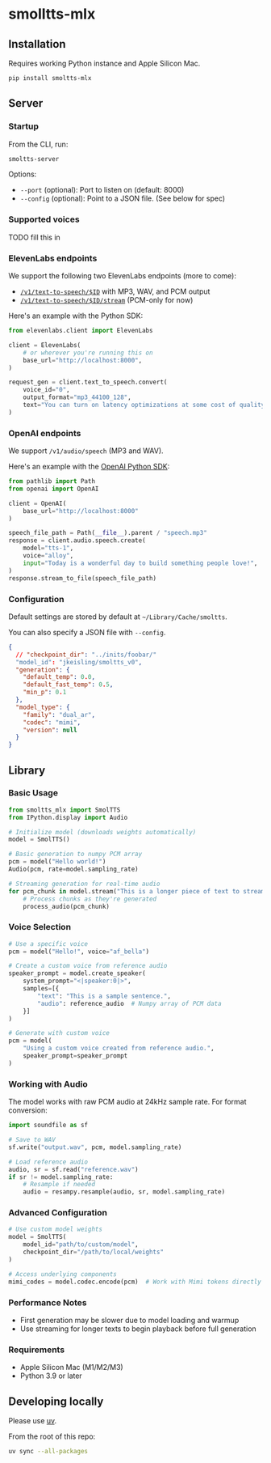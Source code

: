 # smolltts-mlx

## Installation

Requires working Python instance and Apple Silicon Mac.

```bash
pip install smoltts-mlx
```

## Server

### Startup

From the CLI, run:

```bash
smoltts-server
```

Options:

- `--port` (optional): Port to listen on (default: 8000)
- `--config` (optional): Point to a JSON file. (See below for spec)

### Supported voices

TODO fill this in

### ElevenLabs endpoints

We support the following two ElevenLabs endpoints (more to come):

- [`/v1/text-to-speech/$ID`](https://elevenlabs.io/docs/api-reference/text-to-speech/convert) with MP3, WAV, and PCM output
- [`/v1/text-to-speech/$ID/stream`](https://elevenlabs.io/docs/api-reference/text-to-speech/convert-as-stream) (PCM-only for now)

Here's an example with the Python SDK:

```python
from elevenlabs.client import ElevenLabs

client = ElevenLabs(
    # or wherever you're running this on
    base_url="http://localhost:8000",
)

request_gen = client.text_to_speech.convert(
    voice_id="0",
    output_format="mp3_44100_128",
    text="You can turn on latency optimizations at some cost of quality. The best possible final latency varies by model.",
)
```

### OpenAI endpoints

We support `/v1/audio/speech` (MP3 and WAV).

Here's an example with the [OpenAI Python SDK](https://platform.openai.com/docs/guides/text-to-speech#quickstart):

```python
from pathlib import Path
from openai import OpenAI

client = OpenAI(
    base_url="http://localhost:8000"
)

speech_file_path = Path(__file__).parent / "speech.mp3"
response = client.audio.speech.create(
    model="tts-1",
    voice="alloy",
    input="Today is a wonderful day to build something people love!",
)
response.stream_to_file(speech_file_path)
```

### Configuration

Default settings are stored by default at `~/Library/Cache/smoltts`.

You can also specify a JSON file with `--config`.

```json
{
  // "checkpoint_dir": "../inits/foobar/"
  "model_id": "jkeisling/smoltts_v0",
  "generation": {
    "default_temp": 0.0,
    "default_fast_temp": 0.5,
    "min_p": 0.1
  },
  "model_type": {
    "family": "dual_ar",
    "codec": "mimi",
    "version": null
  }
}
```

## Library

### Basic Usage

```python
from smoltts_mlx import SmolTTS
from IPython.display import Audio

# Initialize model (downloads weights automatically)
model = SmolTTS()

# Basic generation to numpy PCM array
pcm = model("Hello world!")
Audio(pcm, rate=model.sampling_rate)

# Streaming generation for real-time audio
for pcm_chunk in model.stream("This is a longer piece of text to stream."):
    # Process chunks as they're generated
    process_audio(pcm_chunk)
```

### Voice Selection

```python
# Use a specific voice
pcm = model("Hello!", voice="af_bella")

# Create a custom voice from reference audio
speaker_prompt = model.create_speaker(
    system_prompt="<|speaker:0|>",
    samples=[{
        "text": "This is a sample sentence.",
        "audio": reference_audio  # Numpy array of PCM data
    }]
)

# Generate with custom voice
pcm = model(
    "Using a custom voice created from reference audio.",
    speaker_prompt=speaker_prompt
)
```

### Working with Audio

The model works with raw PCM audio at 24kHz sample rate. For format conversion:

```python
import soundfile as sf

# Save to WAV
sf.write("output.wav", pcm, model.sampling_rate)

# Load reference audio
audio, sr = sf.read("reference.wav")
if sr != model.sampling_rate:
    # Resample if needed
    audio = resampy.resample(audio, sr, model.sampling_rate)
```

### Advanced Configuration

```python
# Use custom model weights
model = SmolTTS(
    model_id="path/to/custom/model",
    checkpoint_dir="/path/to/local/weights"
)

# Access underlying components
mimi_codes = model.codec.encode(pcm)  # Work with Mimi tokens directly
```

### Performance Notes

- First generation may be slower due to model loading and warmup
- Use streaming for longer texts to begin playback before full generation

### Requirements

- Apple Silicon Mac (M1/M2/M3)
- Python 3.9 or later

## Developing locally

Please use [uv](https://docs.astral.sh/uv/).

From the root of this repo:

```bash
uv sync --all-packages
```
